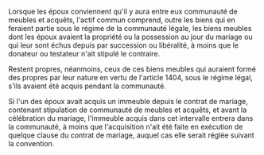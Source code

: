   
Lorsque les époux conviennent qu'il y aura entre eux communauté de meubles et acquêts, l'actif commun comprend, outre les biens qui en feraient partie sous le régime de la communauté légale, les biens meubles dont les époux avaient la propriété ou la possession au jour du mariage ou qui leur sont échus depuis par succession ou libéralité, à moins que le donateur ou testateur n'ait stipulé le contraire.   

  
Restent propres, néanmoins, ceux de ces biens meubles qui auraient formé des propres par leur nature en vertu de l'article 1404, sous le régime légal, s'ils avaient été acquis pendant la communauté.   

  
Si l'un des époux avait acquis un immeuble depuis le contrat de mariage, contenant stipulation de communauté de meubles et acquêts, et avant la célébration du mariage, l'immeuble acquis dans cet intervalle entrera dans la communauté, à moins que l'acquisition n'ait été faite en exécution de quelque clause du contrat de mariage, auquel cas elle serait réglée suivant la convention.  
